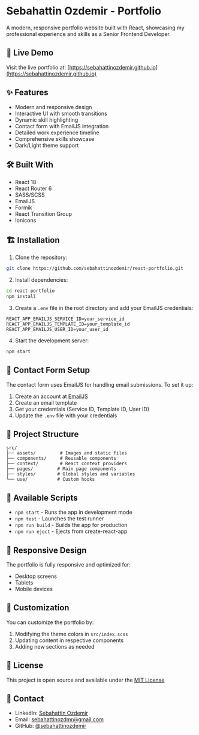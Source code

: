 # Sebahattin Ozdemir - Portfolio

A modern, responsive portfolio website built with React, showcasing my professional experience and skills as a Senior Frontend Developer.

## 🚀 Live Demo
Visit the live portfolio at: [https://sebahattinozdemir.github.io](https://sebahattinozdemir.github.io)

## ✨ Features

- Modern and responsive design
- Interactive UI with smooth transitions
- Dynamic skill highlighting
- Contact form with EmailJS integration
- Detailed work experience timeline
- Comprehensive skills showcase
- Dark/Light theme support

## 🛠️ Built With

- React 18
- React Router 6
- SASS/SCSS
- EmailJS
- Formik
- React Transition Group
- Ionicons

## 🏗️ Installation

1. Clone the repository:
```bash
git clone https://github.com/sebahattinozdemir/react-portfolio.git
```

2. Install dependencies:
```bash
cd react-portfolio
npm install
```

3. Create a `.env` file in the root directory and add your EmailJS credentials:
```env
REACT_APP_EMAILJS_SERVICE_ID=your_service_id
REACT_APP_EMAILJS_TEMPLATE_ID=your_template_id
REACT_APP_EMAILJS_USER_ID=your_user_id
```

4. Start the development server:
```bash
npm start
```

## 📧 Contact Form Setup

The contact form uses EmailJS for handling email submissions. To set it up:

1. Create an account at [EmailJS](https://www.emailjs.com/)
2. Create an email template
3. Get your credentials (Service ID, Template ID, User ID)
4. Update the `.env` file with your credentials

## 📁 Project Structure

```
src/
├── assets/         # Images and static files
├── components/     # Reusable components
├── context/        # React context providers
├── pages/         # Main page components
├── styles/        # Global styles and variables
└── use/           # Custom hooks
```

## 🔧 Available Scripts

- `npm start` - Runs the app in development mode
- `npm test` - Launches the test runner
- `npm run build` - Builds the app for production
- `npm run eject` - Ejects from create-react-app

## 📱 Responsive Design

The portfolio is fully responsive and optimized for:
- Desktop screens
- Tablets
- Mobile devices

## 🎨 Customization

You can customize the portfolio by:
1. Modifying the theme colors in `src/index.scss`
2. Updating content in respective components
3. Adding new sections as needed

## 📄 License

This project is open source and available under the [MIT License](LICENSE)

## 👤 Contact

- LinkedIn: [Sebahattin Ozdemir](https://www.linkedin.com/in/sebahattinozdemir)
- Email: sebahattinozdmr@gmail.com
- GitHub: [@sebahattinozdemir](https://github.com/sebahattinozdemir)
